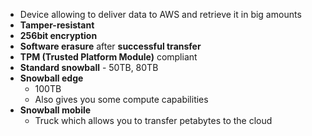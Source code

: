 

- Device allowing to deliver data to AWS and retrieve it in big amounts
- **Tamper\-resistant**
- **256bit encryption**
- **Software erasure** after **successful transfer**
- **TPM \(Trusted Platform Module\)** compliant
- **Standard snowball** \- 50TB, 80TB
- **Snowball edge**
    - 100TB
    - Also gives you some compute capabilities
- **Snowball mobile**
    - Truck which allows you to transfer petabytes to the cloud
